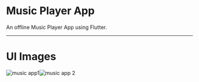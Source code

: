 # Music Player App

An offline Music Player App using Flutter.

---------------------------------------------------------------------------------------------------------------------------------------

# UI Images



![music app1](https://user-images.githubusercontent.com/79310659/217300087-c18e1a70-4140-495b-a1d6-8cd617aff48d.png)![music app 2](https://user-images.githubusercontent.com/79310659/217300106-7b9957f2-ec1e-4abe-9125-9ed77d3c1062.png)


